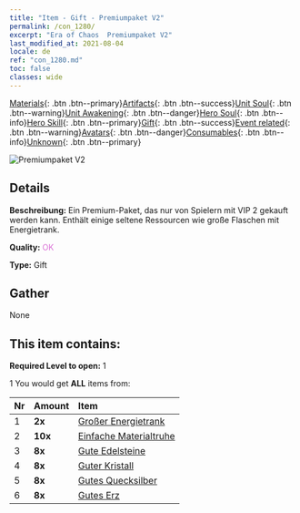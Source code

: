 ```yaml
---
title: "Item - Gift - Premiumpaket V2"
permalink: /con_1280/
excerpt: "Era of Chaos  Premiumpaket V2"
last_modified_at: 2021-08-04
locale: de
ref: "con_1280.md"
toc: false
classes: wide
---
```

 [Materials](/ItemsDE/){: .btn .btn--primary}[Artifacts](/ItemsDE/Artifacts/){: .btn .btn--success}[Unit Soul](/ItemsDE/UnitSoul/){: .btn .btn--warning}[Unit Awakening](/ItemsDE/UnitAwakening/){: .btn .btn--danger}[Hero Soul](/ItemsDE/HeroSoul/){: .btn .btn--info}[Hero Skill](/ItemsDE/HeroSkill/){: .btn .btn--primary}[Gift](/ItemsDE/Gift/){: .btn .btn--success}[Event related](/ItemsDE/Events/){: .btn .btn--warning}[Avatars](/ItemsDE/Avatars/){: .btn .btn--danger}[Consumables](/ItemsDE/Consumables/){: .btn .btn--info}[Unknown](/ItemsDE/Unknown/){: .btn .btn--primary}

 ![Premiumpaket V2](/images/t/i_905002.png)

## Details
 **Beschreibung:** Ein Premium-Paket, das nur von Spielern mit VIP 2 gekauft werden kann. Enthält einige seltene Ressourcen wie große Flaschen mit Energietrank.

 **Quality:** <span style="color: #DA70D6">OK</span>

 **Type:** Gift

## Gather

  None

## This item contains:

 **Required Level to open:** 1

 1 You would get **ALL** items  from:

  | Nr | Amount |     Item    |
  |:---|:-------|:------------|
  | 1 |  **2x** | [Großer Energietrank](/ItemsDE/con_706/) |  | 
  | 2 |  **10x** | [Einfache Materialtruhe](/ItemsDE/con_756/) |  | 
  | 3 |  **8x** | [Gute Edelsteine](/ItemsDE/mat_16/) |  | 
  | 4 |  **8x** | [Guter Kristall](/ItemsDE/mat_17/) |  | 
  | 5 |  **8x** | [Gutes Quecksilber](/ItemsDE/mat_14/) |  | 
  | 6 |  **8x** | [Gutes Erz](/ItemsDE/mat_12/) |  | 
